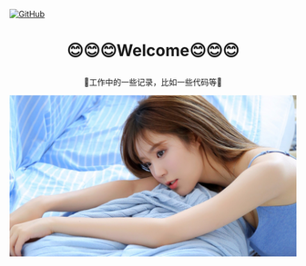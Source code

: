 <p align="left">
  <a href [https://github.com/XianYang2547]">
  <img src="https://img.shields.io/badge/Author-@XianYang-000000.svg?logo=GitHub" alt="GitHub"></a>


# <p align="center">:blush::blush::blush:Welcome:blush::blush::blush:</p>
<p align="center">🍄工作中的一些记录，比如一些代码等🍄</p>

<p align="center"> 
<img src="image/1-210GQK246214.jpg">
</p>





